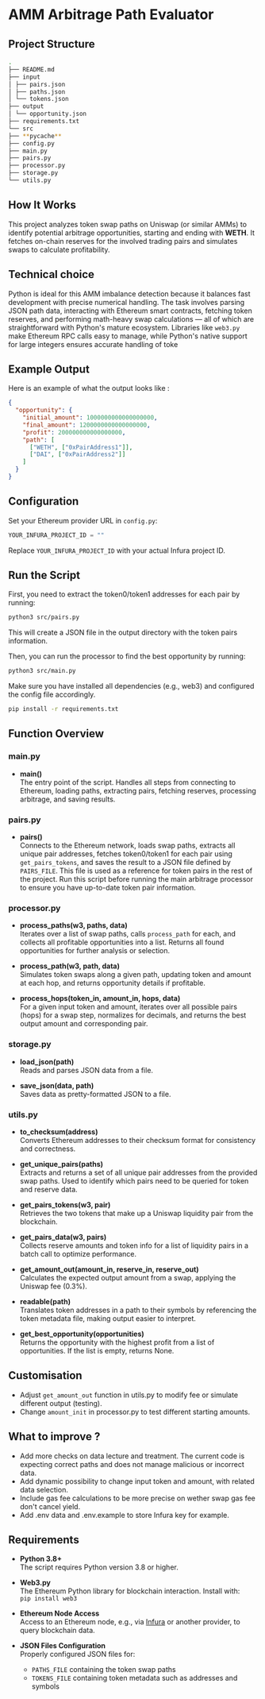 # AMM Arbitrage Path Evaluator

## Project Structure

```bash
.
├── README.md
├── input
│ ├── pairs.json
│ ├── paths.json
│ └── tokens.json
├── output
│ └── opportunity.json
├── requirements.txt
└── src
├── **pycache**
├── config.py
├── main.py
├── pairs.py
├── processor.py
├── storage.py
└── utils.py
```

## How It Works

This project analyzes token swap paths on Uniswap (or similar AMMs) to identify potential arbitrage opportunities, starting and ending with **WETH**. It fetches on-chain reserves for the involved trading pairs and simulates swaps to calculate profitability.

## Technical choice

Python is ideal for this AMM imbalance detection because it balances fast development with precise numerical handling. The task involves parsing JSON path data, interacting with Ethereum smart contracts, fetching token reserves, and performing math-heavy swap calculations — all of which are straightforward with Python's mature ecosystem. Libraries like `web3.py` make Ethereum RPC calls easy to manage, while Python's native support for large integers ensures accurate handling of toke

## Example Output

Here is an example of what the output looks like :

```json
{
  "opportunity": {
    "initial_amount": 1000000000000000000,
    "final_amount": 1200000000000000000,
    "profit": 200000000000000000,
    "path": [
      ["WETH", ["0xPairAddress1"]],
      ["DAI", ["0xPairAddress2"]]
    ]
  }
}
```

## Configuration

Set your Ethereum provider URL in `config.py`:

```python
YOUR_INFURA_PROJECT_ID = ""
```

Replace `YOUR_INFURA_PROJECT_ID` with your actual Infura project ID.

## Run the Script

First, you need to extract the token0/token1 addresses for each pair by running:

```bash
python3 src/pairs.py
```

This will create a JSON file in the output directory with the token pairs information.

Then, you can run the processor to find the best opportunity by running:

```bash
python3 src/main.py
```

Make sure you have installed all dependencies (e.g., web3) and configured the config file accordingly.

```bash
pip install -r requirements.txt
```

## Function Overview

### main.py

- **main()**  
  The entry point of the script. Handles all steps from connecting to Ethereum, loading paths, extracting pairs, fetching reserves, processing arbitrage, and saving results.

### pairs.py

- **pairs()**  
  Connects to the Ethereum network, loads swap paths, extracts all unique pair addresses, fetches token0/token1 for each pair using `get_pairs_tokens`, and saves the result to a JSON file defined by `PAIRS_FILE`. This file is used as a reference for token pairs in the rest of the project. Run this script before running the main arbitrage processor to ensure you have up-to-date token pair information.

### processor.py

- **process_paths(w3, paths, data)**  
  Iterates over a list of swap paths, calls `process_path` for each, and collects all profitable opportunities into a list. Returns all found opportunities for further analysis or selection.

- **process_path(w3, path, data)**  
  Simulates token swaps along a given path, updating token and amount at each hop, and returns opportunity details if profitable.

- **process_hops(token_in, amount_in, hops, data)**  
  For a given input token and amount, iterates over all possible pairs (hops) for a swap step, normalizes for decimals, and returns the best output amount and corresponding pair.

### storage.py

- **load_json(path)**  
  Reads and parses JSON data from a file.

- **save_json(data, path)**  
  Saves data as pretty-formatted JSON to a file.

### utils.py

- **to_checksum(address)**  
  Converts Ethereum addresses to their checksum format for consistency and correctness.

- **get_unique_pairs(paths)**  
  Extracts and returns a set of all unique pair addresses from the provided swap paths. Used to identify which pairs need to be queried for token and reserve data.

- **get_pairs_tokens(w3, pair)**  
  Retrieves the two tokens that make up a Uniswap liquidity pair from the blockchain.

- **get_pairs_data(w3, pairs)**  
  Collects reserve amounts and token info for a list of liquidity pairs in a batch call to optimize performance.

- **get_amount_out(amount_in, reserve_in, reserve_out)**  
  Calculates the expected output amount from a swap, applying the Uniswap fee (0.3%).

- **readable(path)**  
  Translates token addresses in a path to their symbols by referencing the token metadata file, making output easier to interpret.

- **get_best_opportunity(opportunities)**  
  Returns the opportunity with the highest profit from a list of opportunities. If the list is empty, returns None.

## Customisation

- Adjust `get_amount_out` function in utils.py to modify fee or simulate different output (testing).
- Change `amount_init` in processor.py to test different starting amounts.

## What to improve ?

- Add more checks on data lecture and treatment. The current code is expecting correct paths and does not manage malicious or incorrect data.
- Add dynamic possibility to change input token and amount, with related data selection.
- Include gas fee calculations to be more precise on wether swap gas fee don't cancel yield.
- Add .env data and .env.example to store Infura key for example.

## Requirements

- **Python 3.8+**  
  The script requires Python version 3.8 or higher.

- **Web3.py**  
  The Ethereum Python library for blockchain interaction. Install with:  
  `pip install web3`

- **Ethereum Node Access**  
  Access to an Ethereum node, e.g., via [Infura](https://infura.io/) or another provider, to query blockchain data.

- **JSON Files Configuration**  
  Properly configured JSON files for:
  - `PATHS_FILE` containing the token swap paths
  - `TOKENS_FILE` containing token metadata such as addresses and symbols
